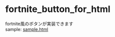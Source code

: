 # fortnite_button_for_html
fortnite風のボタンが実装できます<br>
sample: [sample.html](https://fa0311.github.io/fortnite_button_for_html/sample.html)<br>
